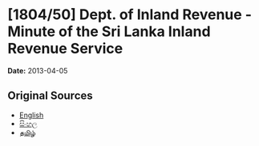 # [1804/50] Dept. of Inland Revenue - Minute of the Sri Lanka Inland Revenue Service

**Date:** 2013-04-05

## Original Sources

- [English](https://documents.gov.lk/view/extra-gazettes/2013/4/1804-50_E.pdf)
- [සිංහල](https://documents.gov.lk/view/extra-gazettes/2013/4/1804-50_S.pdf)
- [தமிழ்](https://documents.gov.lk/view/extra-gazettes/2013/4/1804-50_T.pdf)
